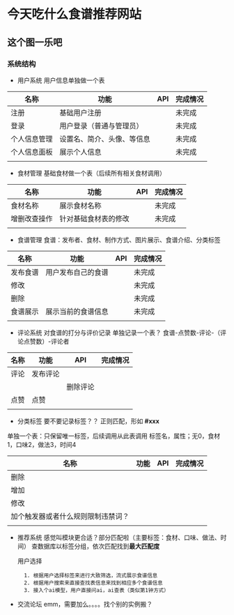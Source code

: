 # 今天吃什么食谱推荐网站

## 这个图一乐吧

### 系统结构

- 用户系统
用户信息单独做一个表

| 名称 | 功能 | API | 完成情况 |
| ---- | ---- | ---- | ---- |
| 注册 | 基础用户注册 |  | 未完成 |
| 登录 | 用户登录（普通与管理员） |  | 未完成 |
| 个人信息管理 | 设置名、简介、头像、等信息 |  | 未完成 |
| 个人信息面板 | 展示个人信息 |  | 未完成 |
|  |  |  |  |

- 食材管理
基础食材做一个表（后续所有相关食材调用）

| 名称 | 功能 | API | 完成情况 |
| ---- | ---- | ---- | ---- |
| 食材名称 | 展示食材名称 |  | 未完成 |
| 增删改查操作 | 针对基础食材表的修改 |  | 未完成 |
|  |  |  |  |

- 食谱管理
食谱：发布者、食材、制作方式、图片展示、食谱介绍、分类标签

| 名称 | 功能 | API | 完成情况 |
| ---- | ---- | ---- | ---- |
| 发布食谱 | 用户发布自己的食谱 |  | 未完成 |
| 修改 |  |  | 未完成 |
| 删除 |  |  | 未完成 |
| 食谱展示 | 展示当前的食谱信息 |  | 未完成 |
|  |  |  |  |

- 评论系统
对食谱的打分与评价记录
单独记录一个表？
食谱-点赞数-评论-（评论点赞数）-评论者

| 名称 | 功能 | API | 完成情况 |
| ---- | ---- | ---- | ---- |
| 评论 | 发布评论 |  |  |
|  |  | 删除评论 |  |
| 点赞 | 点赞 |  |  |
|  |  |  |  |

- 分类标签
要不要记录标签？？
正则匹配，形如 **#xxx**

单独一个表：只保留唯一标签，后续调用从此表调用
标签名，属性；无0，食材1，口味2，做法3，时间4

| 名称 | 功能 | API | 完成情况 |
| ---- | ---- | ---- | ---- |
| 删除 |  |  |  |
| 增加 |  |  |  |
| 修改 |  |  |  |
| 加个触发器或者什么规则限制违禁词？ |  |  |  |
|  |  |  |  |

- 推荐系统
感觉叫模块更合适？部分匹配啦（主要标签：食材、口味、做法、时间）
查数据库以标签分组，依次匹配找到**最大匹配度**

    用户选择
    
        1. 根据用户选择标签来进行大致筛选，流式展示食谱信息
        2. 根据用户搜索来直接查找表信息来找到相应多个食谱信息
        3. 接入个ai模型，用户直接问ai，ai查表（类似第1钟方式）

- 交流论坛
emm，需要加么。。。。找个别的实例搬？
